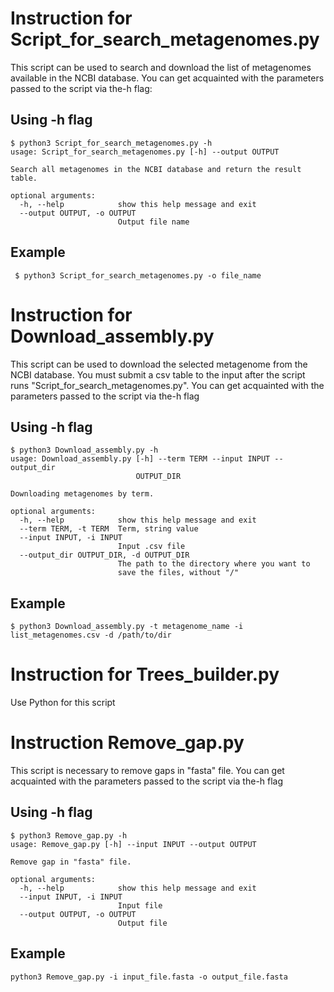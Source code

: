 # Instruction for Script_for_search_metagenomes.py

This script can be used to search and download the list of metagenomes available in the NCBI database. You can get acquainted with the parameters passed to the script via the-h flag:

## Using -h flag

```
$ python3 Script_for_search_metagenomes.py -h
usage: Script_for_search_metagenomes.py [-h] --output OUTPUT

Search all metagenomes in the NCBI database and return the result table.

optional arguments:
  -h, --help            show this help message and exit
  --output OUTPUT, -o OUTPUT
                        Output file name
```
## Example

``` $ python3 Script_for_search_metagenomes.py -o file_name```

# Instruction for Download_assembly.py

This script can be used to download the selected metagenome from the NCBI database. You must submit a csv table to the input after the script runs "Script_for_search_metagenomes.py". You can get acquainted with the parameters passed to the script via the-h flag

## Using -h flag
```
$ python3 Download_assembly.py -h
usage: Download_assembly.py [-h] --term TERM --input INPUT --output_dir
                            OUTPUT_DIR

Downloading metagenomes by term.

optional arguments:
  -h, --help            show this help message and exit
  --term TERM, -t TERM  Term, string value
  --input INPUT, -i INPUT
                        Input .csv file
  --output_dir OUTPUT_DIR, -d OUTPUT_DIR
                        The path to the directory where you want to
                        save the files, without "/"
```
## Example
```
$ python3 Download_assembly.py -t metagenome_name -i list_metagenomes.csv -d /path/to/dir
```

# Instruction for Trees_builder.py

Use Python for this script


# Instruction Remove_gap.py

This script is necessary to remove gaps in "fasta" file. You can get acquainted with the parameters passed to the script via the-h flag

## Using -h flag

```
$ python3 Remove_gap.py -h
usage: Remove_gap.py [-h] --input INPUT --output OUTPUT

Remove gap in "fasta" file.

optional arguments:
  -h, --help            show this help message and exit
  --input INPUT, -i INPUT
                        Input file
  --output OUTPUT, -o OUTPUT
                        Output file
```
## Example
```
python3 Remove_gap.py -i input_file.fasta -o output_file.fasta
